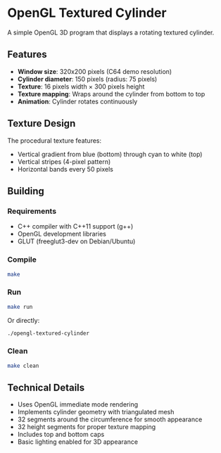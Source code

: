 # OpenGL Textured Cylinder

A simple OpenGL 3D program that displays a rotating textured cylinder.

## Features

- **Window size**: 320x200 pixels (C64 demo resolution)
- **Cylinder diameter**: 150 pixels (radius: 75 pixels)
- **Texture**: 16 pixels width × 300 pixels height
- **Texture mapping**: Wraps around the cylinder from bottom to top
- **Animation**: Cylinder rotates continuously

## Texture Design

The procedural texture features:
- Vertical gradient from blue (bottom) through cyan to white (top)
- Vertical stripes (4-pixel pattern)
- Horizontal bands every 50 pixels

## Building

### Requirements

- C++ compiler with C++11 support (g++)
- OpenGL development libraries
- GLUT (freeglut3-dev on Debian/Ubuntu)

### Compile

```bash
make
```

### Run

```bash
make run
```

Or directly:

```bash
./opengl-textured-cylinder
```

### Clean

```bash
make clean
```

## Technical Details

- Uses OpenGL immediate mode rendering
- Implements cylinder geometry with triangulated mesh
- 32 segments around the circumference for smooth appearance
- 32 height segments for proper texture mapping
- Includes top and bottom caps
- Basic lighting enabled for 3D appearance
